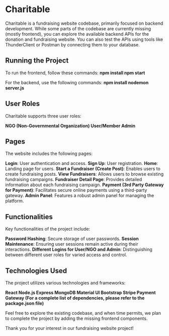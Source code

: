 # Charitable
Charitable is a fundraising website codebase, primarily focused on backend development. While some parts of the codebase are currently missing (mostly frontend), you can explore the available backend APIs for the donation and fundraising website. You can also test the APIs using tools like ThunderClient or Postman by connecting them to your database.

## Running the Project
To run the frontend, follow these commands:
**npm install
npm start**


For the backend, use the following commands:
**npm install
nodemon server.js**


## User Roles
Charitable supports three user roles:

**NGO (Non-Governmental Organization)
User/Member
Admin**


## Pages
The website includes the following pages:

**Login**: User authentication and access.
**Sign Up**: User registration.
**Home**: Landing page for users.
**Start a Fundraiser (Create Post)**: Enables users to create fundraising posts.
**View Fundraisers**: Allows users to browse existing fundraising campaigns.
**Fundraiser Detail Page**: Provides detailed information about each fundraising campaign.
**Payment (3rd Party Gateway for Payment)**: Facilitates secure online payments using a third-party gateway.
**Admin Panel**: Features a robust admin panel for managing the platform.


## Functionalities
Key functionalities of the project include:

**Password Hashing**: Secure storage of user passwords.
**Session Maintenance**: Ensuring user sessions remain active during their interactions.
**Different Logins for User/NGO and Admin**: Distinguishing between different user roles for varied access and control.


## Technologies Used
The project utilizes various technologies and frameworks:

**React
Node.js
Express
MongoDB
Material UI
Bootstrap
Stripe Payment Gateway
(For a complete list of dependencies, please refer to the package.json file)**

Feel free to explore the existing codebase, and when time permits, we plan to complete the project by adding the missing frontend components.

Thank you for your interest in our fundraising website project!
